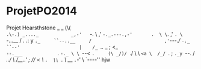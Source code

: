 ProjetPO2014
============

Projet Hearsthstone
                                                  _  _
                                                 (\\( \
                                                  `.\-.)
                              _...._            _,-'   `-.
\                           ,'      `-._.---.,-'       .  \
 \`.                      ,'                               `.
  \ `-...__              /                           .   .:  y
   `._     ``--..__     /                           ,'`---._/
      `-._         ``--'                      |    /_
          `.._                   _            ;   <_ \
              `--.___             `.           `-._ \ \
                     `--<           `.     (\ _/)/ `.\/
                         \            \     `<a \  /_/
                          `.           ;      `._y
                            `--.      /    _../
                                \    /__..'
                                 ;  //
                                <   \\
                                 `.  \\
                                   `. \\_ __
                                     `.`-'  \\
                                       `----''  hjw
